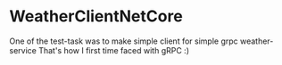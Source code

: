 # WeatherClientNetCore
One of the test-task was to make simple client for simple grpc weather-service
That's how I first time faced with gRPC :)
